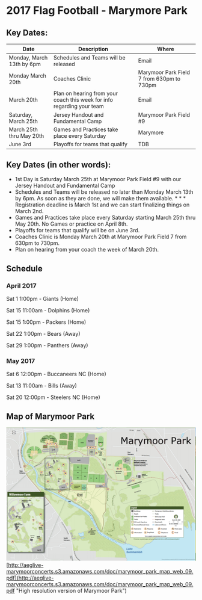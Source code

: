 # 2017 Flag Football - Marymore Park

## Key Dates:

| Date  	|   Description	|   Where	|
|---	|---	|---	|
|   Monday, March 13th by 6pm	|  Schedules and Teams will be released 	|  Email 	|
|   Monday March 20th	|  Coaches Clinic 	|  Marymoor Park Field 7 from 630pm to 730pm 	|
|   March 20th	|   Plan on hearing from your coach this week for info regarding your team	|  Email 	|
|   Saturday, March 25th	|   Jersey Handout and Fundamental Camp	|   Marymoor Park Field #9	|
|  March 25th thru May 20th 	|   Games and Practices take place every Saturday	|   Marymore	|
|  June 3rd 	|  Playoffs for teams that qualify 	|   TDB	|

## Key Dates (in other words):

* 1st Day is Saturday March 25th at Marymoor Park Field #9 with our Jersey Handout and Fundamental Camp
* Schedules and Teams will be released no later than Monday March 13th by 6pm. As soon as they are done, we will make them available. * * * Registration deadline is March 1st and we can start finalizing things on March 2nd.
* Games and Practices take place every Saturday starting March 25th thru May 20th. No Games or practice on April 8th.
* Playoffs for teams that qualify will be on June 3rd.
* Coaches Clinic is Monday March 20th at Marymoor Park Field 7 from 630pm to 730pm.
* Plan on hearing from your coach the week of March 20th.

## Schedule 

### April 2017

Sat 1	1:00pm - Giants (Home)

Sat 15	11:00am - Dolphins (Home)

Sat 15	1:00pm	- Packers (Home)

Sat 22	1:00pm	- Bears (Away)

Sat 29	1:00pm	- Panthers (Away)


### May 2017

Sat 6	12:00pm	- Buccaneers NC (Home)

Sat 13	11:00am	- Bills (Away)

Sat 20	12:00pm	- Steelers NC (Home)


## Map of Marymoor Park
![Marymoor Park](https://github.com/mbcrump/2017FlagFootball/blob/master/marymoorpark.png "Map")
[http://aeglive-marymoorconcerts.s3.amazonaws.com/doc/marymoor_park_map_web_09.pdf](http://aeglive-marymoorconcerts.s3.amazonaws.com/doc/marymoor_park_map_web_09.pdf "High resolution version of Marymoor Park")
